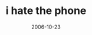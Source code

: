 ---
layout: base.njk
title : 'i hate the phone' 
view_title : 'i hate the phone' 
year : '2006' 
date : '2006-10-23' 
img_file : '/drawing/ihatethephone.png' 
html_file : 'ihatethephone' 
next_html : 'iloveyoutodeathbutithinkiwa.html' 
year_order : '278' 
permalink : "title/{{html_file}}.html"
---